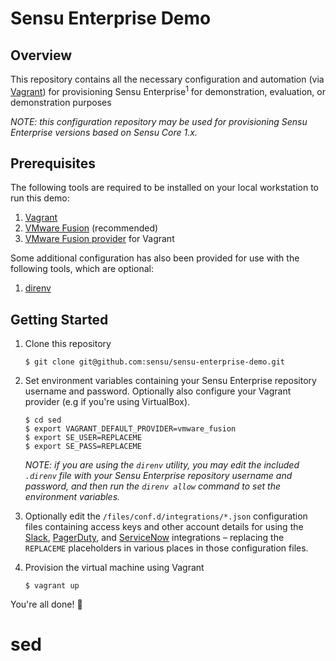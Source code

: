 # Sensu Enterprise Demo

## Overview

This repository contains all the necessary configuration and automation (via
[Vagrant][vagrant]) for provisioning Sensu Enterprise<sup>1</sup> for
demonstration, evaluation, or demonstration purposes

_NOTE: this configuration repository may be used for provisioning Sensu
Enterprise versions based on Sensu Core 1.x._

## Prerequisites

The following tools are required to be installed on your local workstation to
run this demo:

1. [Vagrant][vagrant]
2. [VMware Fusion][vmware-fusion] (recommended)
3. [VMware Fusion provider][vagrant-vmware] for Vagrant

Some additional configuration has also been provided for use with the following
tools, which are optional:

1. [direnv][direnv]

## Getting Started

1. Clone this repository

   ```
   $ git clone git@github.com:sensu/sensu-enterprise-demo.git
   ```

2. Set environment variables containing your Sensu Enterprise repository
   username and password. Optionally also configure your Vagrant provider (e.g
   if you're using VirtualBox).

   ```
   $ cd sed
   $ export VAGRANT_DEFAULT_PROVIDER=vmware_fusion
   $ export SE_USER=REPLACEME
   $ export SE_PASS=REPLACEME
   ```

   _NOTE: if you are using the `direnv` utility, you may edit the included
   `.direnv` file with your Sensu Enterprise repository username and password,
   and then run the `direnv allow` command to set the environment variables._

3. Optionally edit the `/files/conf.d/integrations/*.json` configuration files
   containing access keys and other account details for using the
   [Slack][slack], [PagerDuty][pagerduty], and [ServiceNow][servicenow]
   integrations – replacing the `REPLACEME` placeholders in various places in
   those configuration files.

4. Provision the virtual machine using Vagrant

   ```
   $ vagrant up
   ```

You're all done! 🎉


[vagrant]: https://www.vagrantup.com/
[vmware-fusion]: https://www.vmware.com/products/fusion.html
[vagrant-vmware]: https://www.vagrantup.com/vmware/index.html
[direnv]: https://direnv.net/
[slack]: https://docs.sensu.io/sensu-enterprise/latest/integrations/slack/
[pagerduty]: https://docs.sensu.io/sensu-enterprise/latest/integrations/pagerduty/
[servicenow]: https://docs.sensu.io/sensu-enterprise/latest/integrations/servicenow/
# sed
